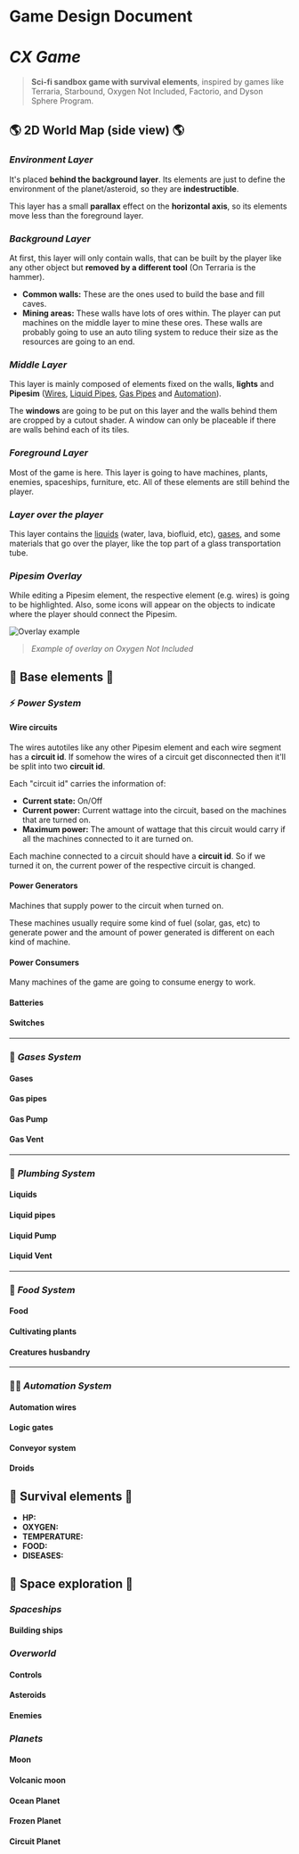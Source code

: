 # Game Design Document
# _CX Game_

> **Sci-fi sandbox game with survival elements**, inspired by games like Terraria,
> Starbound, Oxygen Not Included, Factorio, and Dyson Sphere Program.

## 🌎 **2D World Map (side view)** 🌎

### _Environment Layer_
It's placed **behind the background layer**. Its elements are just to define the environment of the planet/asteroid, so they are **indestructible**.

This layer has a small **parallax** effect on the **horizontal axis**, so its elements move less than the foreground layer.

### _Background Layer_
At first, this layer will only contain walls, that can be built by the player like any other object but **removed by a different tool** (On Terraria is the hammer).
- **Common walls:** These are the ones used to build the base and fill caves.
- **Mining areas:** These walls have lots of ores within. The player can put machines on the middle layer to mine these ores. These walls are probably going to use an auto tiling system to reduce their size as the resources are going to an end.

### _Middle Layer_
This layer is mainly composed of elements fixed on the walls, **lights** and **Pipesim** ([Wires](https://github.com/skycoin/cx-game/blob/main/docs/game-design.md#wire-circuits), [Liquid Pipes](https://github.com/skycoin/cx-game/blob/main/docs/game-design.md#liquid-pipes), [Gas Pipes](https://github.com/skycoin/cx-game/blob/main/docs/game-design.md#gas-pipes) and [Automation](https://github.com/skycoin/cx-game/blob/main/docs/game-design.md#-automation-system)).

The **windows** are going to be put on this layer and the walls behind them are cropped by a cutout shader. A window can only be placeable if there are walls behind each of its tiles.

### _Foreground Layer_
Most of the game is here. This layer is going to have machines, plants, enemies, spaceships, furniture, etc. All of these elements are still behind the player.

### _Layer over the player_
This layer contains the [liquids](https://github.com/skycoin/cx-game/blob/main/docs/game-design.md#liquids) (water, lava, biofluid, etc), [gases](https://github.com/skycoin/cx-game/blob/main/docs/game-design.md#gases), and some materials that go over the player, like the top part of a glass transportation tube.

### _Pipesim Overlay_
While editing a Pipesim element, the respective element (e.g. wires) is going to be highlighted. Also, some icons will appear on the objects to indicate where the player should connect the Pipesim.

![Overlay example](https://preview.redd.it/xhoa1gvod3v11.jpg?width=1013&format=pjpg&auto=webp&s=56e891501f255c8ae0cded9eed65c04a7dc24ff3)
> _Example of overlay on Oxygen Not Included_


## 🧱 **Base elements** 🧱

### ⚡ _Power System_ 

#### Wire circuits
The wires autotiles like any other Pipesim element and each wire segment has a **circuit id**. If somehow the wires of a circuit get disconnected then it'll be split into two **circuit id**.

Each "circuit id" carries the information of:
- **Current state:** On/Off
- **Current power:** Current wattage into the circuit, based on the machines that are turned on.
- **Maximum power:** The amount of wattage that this circuit would carry if all the machines connected to it are turned on.

Each machine connected to a circuit should have a **circuit id**. So if we turned it on, the current power of the respective circuit is changed.

#### Power Generators

Machines that supply power to the circuit when turned on.

These machines usually require some kind of fuel (solar, gas, etc) to generate power and the amount of power generated is different on each kind of machine.

#### Power Consumers

Many machines of the game are going to consume energy to work.

#### Batteries

#### Switches

---
### 💨 _Gases System_

#### Gases

#### Gas pipes

#### Gas Pump

#### Gas Vent

---
### 🚿 _Plumbing System_

#### Liquids

#### Liquid pipes

#### Liquid Pump

#### Liquid Vent

---
### 🍖 _Food System_

#### Food

#### Cultivating plants

#### Creatures husbandry

---
### 👨‍💻 _Automation System_

#### Automation wires

#### Logic gates

#### Conveyor system

#### Droids

## 💊 **Survival elements** 💊
- **HP:** 
- **OXYGEN:** 
- **TEMPERATURE:** 
- **FOOD:** 
- **DISEASES:** 

## 🚀 **Space exploration** 🚀
### _Spaceships_ 

#### Building ships

### _Overworld_ 

#### Controls

#### Asteroids

#### Enemies

### _Planets_ 

#### Moon

#### Volcanic moon

#### Ocean Planet

#### Frozen Planet

#### Circuit Planet
